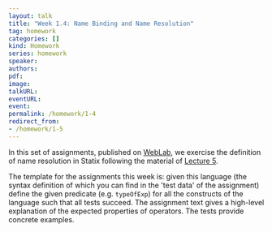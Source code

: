 ```yaml
---
layout: talk
title: "Week 1.4: Name Binding and Name Resolution"
tag: homework
categories: []
kind: Homework
series: homework
speaker:
authors:
pdf:
image:
talkURL:
eventURL:
event:
permalink: /homework/1-4
redirect_from:
- /homework/1-5
---
```


In this set of assignments, published on [WebLab](https://weblab.tudelft.nl/cs4200/2020-2021/assignment/51095/view), we exercise the definition of name resolution in Statix following the material of [Lecture 5]({{site.baseurl}}/lecture/5).

<!-- You can make the assignments directly in WebLab, but we recommend following the [instructions](/homework/2020/09/17/homework-project/) to set up a Spoofax project to make the assignments in Spoofax. -->

The template for the assignments this week is: given this language (the syntax definition of which you can find in the 'test data' of the assignment) define the given predicate (e.g. `typeOfExp`) for all the constructs of the language such that all tests succeed. The assignment text gives a high-level explanation of the expected properties of operators. The tests provide concrete examples.
